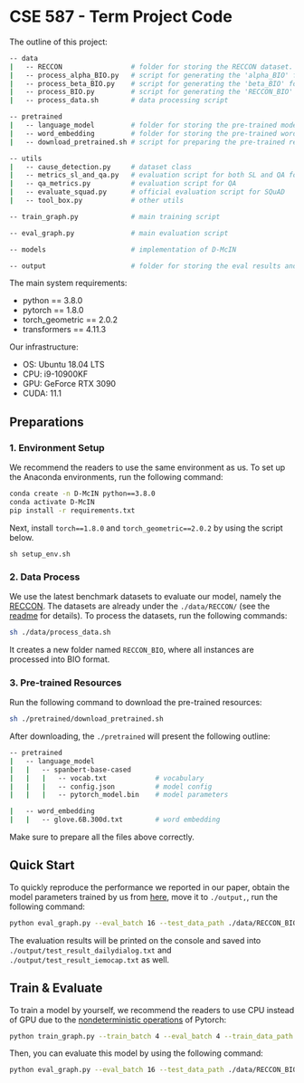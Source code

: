# CSE 587 - Term Project Code

The outline of this project:

```bash
-- data
|   -- RECCON                 # folder for storing the RECCON dataset. See the readme file under this folder for details.
|   -- process_alpha_BIO.py   # script for generating the 'alpha_BIO' folder
|   -- process_beta_BIO.py    # script for generating the 'beta_BIO' folder
|   -- process_BIO.py         # script for generating the 'RECCON_BIO' folder where all instances are in BIO format.
|   -- process_data.sh        # data processing script

-- pretrained 
|   -- language_model         # folder for storing the pre-trained model, e.g., SpanBERT-base-cased
|   -- word_embedding         # folder for storing the pre-trained word embedding
|   -- download_pretrained.sh # script for preparing the pre-trained resources

-- utils
|   -- cause_detection.py     # dataset class
|   -- metrics_sl_and_qa.py   # evaluation script for both SL and QA formulations
|   -- qa_metrics.py          # evaluation script for QA
|   -- evaluate_squad.py      # official evaluation script for SQuAD
|   -- tool_box.py            # other utils

-- train_graph.py             # main training script

-- eval_graph.py              # main evaluation script

-- models                     # implementation of D-McIN

-- output                     # folder for storing the eval results and model files
```

The main system requirements:

- python == 3.8.0
- pytorch == 1.8.0
- torch_geometric == 2.0.2
- transformers == 4.11.3 

Our infrastructure:

- OS: Ubuntu 18.04 LTS
- CPU: i9-10900KF 
- GPU: GeForce RTX 3090 
- CUDA: 11.1
## Preparations

### 1. Environment Setup

We recommend the readers to use the same environment as us. To set up the Anaconda environments, run the following command:

```bash
conda create -n D-McIN python==3.8.0
conda activate D-McIN
pip install -r requirements.txt
```
Next, install `torch==1.8.0` and `torch_geometric==2.0.2` by using the script below.

```shell
sh setup_env.sh
```

<!-- To install Pytorch, download the wheels from [here](https://download.pytorch.org/whl/torch_stable.html), move the files to the current directory, install Pytorch 1.8.0 from the wheels, for example:

```bash
pip install torch-1.8.0+cu111-cp38-cp38-linux_x86_64.whl
pip install torchvision-0.9.0+cu111-cp38-cp38-linux_x86_64.whl
``` -->

<!-- Before installing torch-geometric, please install other dependencies (e.g., torch-scatter, torch-sparse). Download the wheels from [here](https://data.pyg.org/whl/torch-1.8.0%2Bcu111.html) (according to your environment) and run the following commands:

```bash
pip install torch_cluster-1.5.9-cp38-cp38-linux_x86_64.whl
pip install torch_scatter-2.0.6-cp38-cp38-linux_x86_64.whl
pip install torch_sparse-0.6.10-cp38-cp38-linux_x86_64.whl
pip install torch_spline_conv-1.2.1-cp38-cp38-linux_x86_64.whl
```

Then, install the torch-geometric:

```bash
pip install torch_geometric==2.0.2
``` -->

### 2. Data Process 

We use the latest benchmark datasets to evaluate our model, namely the [RECCON](https://arxiv.org/pdf/2012.11820.pdf). The datasets are already under the `./data/RECCON/` (see the [readme](https://github.com/RenzeLou/D-McIN/tree/main/data/RECCON) for details). To process the datasets, run the following commands:

```bash
sh ./data/process_data.sh
```

It creates a new folder named `RECCON_BIO`, where all instances are processed into BIO format.

### 3. Pre-trained Resources
Run the following command to download the pre-trained resources:
```bash
sh ./pretrained/download_pretrained.sh
```
After downloading, the `./pretrained` will present the following outline:
```bash
-- pretrained
|   -- language_model
|   |   -- spanbert-base-cased
|   |   |   -- vocab.txt            # vocabulary
|   |   |   -- config.json          # model config
|   |   |   -- pytorch_model.bin    # model parameters

|   -- word_embedding
|   |   -- glove.6B.300d.txt        # word embedding
```
Make sure to prepare all the files above correctly.
## Quick Start
To quickly reproduce the performance we reported in our paper, obtain the model parameters trained by us from [here](https://drive.google.com/file/d/1EGaTvxwHahS5ENmq7RKEsTXr1_mTzdqI/view?usp=sharing), move it to `./output,`, run the following command:
```bash
python eval_graph.py --eval_batch 16 --test_data_path ./data/RECCON_BIO/dailydialog_test.json --test_context_path ./data/RECCON_BIO/dailydialog_test_shared_dialog.json --test_data_path_2 ./data/RECCON_BIO/iemocap_test.json --test_context_path_2 ./data/RECCON_BIO/iemocap_test_shared_dialog.json --model_name McIN --bi_direction --cuda 0 --quick_start
```

The evaluation results will be printed on the console and saved into `./output/test_result_dailydialog.txt` and `./output/test_result_iemocap.txt` as well.

## Train & Evaluate

To train a model by yourself, we recommend the readers to use CPU instead of GPU due to the [nondeterministic operations](https://pytorch.org/docs/stable/notes/randomness.html) of Pytorch:

```bash
python train_graph.py --train_batch 4 --eval_batch 4 --train_data_path ./data/RECCON_BIO/dailydialog_train.json --train_context_path ./data/RECCON_BIO/dailydialog_train_shared_dialog.json --eval_data_path ./data/RECCON_BIO/dailydialog_valid.json --eval_context_path ./data/RECCON_BIO/dailydialog_valid_shared_dialog.json --model_name McIN --bi_direction
```

Then, you can evaluate this model by using the following command:

```bash
python eval_graph.py --eval_batch 16 --test_data_path ./data/RECCON_BIO/dailydialog_test.json --test_context_path ./data/RECCON_BIO/dailydialog_test_shared_dialog.json --test_data_path_2 ./data/RECCON_BIO/iemocap_test.json --test_context_path_2 ./data/RECCON_BIO/iemocap_test_shared_dialog.json --model_name McIN --bi_direction --cuda 0
```
